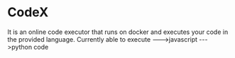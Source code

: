 # CodeX
It is an online code executor that runs on docker and executes your code in the provided language.
Currently able to execute
--->javascript
--->python 
code
